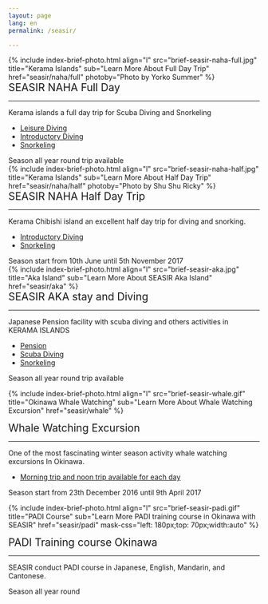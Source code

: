 ```yaml
---
layout: page
lang: en
permalink: /seasir/

---
```

<style type="text/css">
.brief-text-title {
    font-size: 1.5em;
    left: 0 !important;
}
</style>
<!--- NAHA FULL ((( -->
<div class="brief-container">
{% include index-brief-photo.html align="l" src="brief-seasir-naha-full.jpg" title="Kerama Islands" sub="Learn More About Full Day Trip" href="seasir/naha/full" photoby="Photo by Yorko Summer" %}
  <div class="brief-text brief-r">
    <div class="brief-text-title">SEASIR NAHA Full Day</div>
    <hr>
    <div class="brief-text-body">
<p>
Kerama islands a full day trip for Scuba Diving and Snorkeling
</p>
<ul>
    <li><a href="{{site.baseurl}}/seasir/naha/full/#leisure">Leisure Diving</a></li>
    <li><a href="{{site.baseurl}}/seasir/naha/full/#intro">Introductory Diving</a></li>
    <li><a href="{{site.baseurl}}/seasir/naha/full/#snorkeling">Snorkeling</a></li>
</ul>
<div class="brief-text-season">
   Season all year round trip available
</div>
    </div>
  </div>
</div>
<!--- NAHA FULL ))) -->

<!--- NAHA HALF ((( -->
<div class="brief-container">
{% include index-brief-photo.html align="l" src="brief-seasir-naha-half.jpg" title="Kerama Islands" sub="Learn More About Half Day Trip" href="seasir/naha/half" photoby="Photo by Shu Shu Ricky" %}
  <div class="brief-text brief-r">
    <div class="brief-text-title">SEASIR NAHA Half Day Trip</div>
    <hr>
    <div class="brief-text-body">
<p>
Kerama Chibishi island an excellent half day trip for diving and snorking.
</p>
<ul>
    <li><a href="{{site.baseurl}}/seasir/naha/half/#intro">Introductory Diving</a></li>
    <li><a href="{{site.baseurl}}/seasir/naha/half/#snorkling">Snorkeling</a></li>
</ul>
<div class="brief-text-season">
   Season start from 10th June until 5th November 2017
</div>
    </div>
  </div>
</div>
<!--- NAHA HALF ))) -->

<!--- AKA ((( -->
<div class="brief-container">
{% include index-brief-photo.html align="l" src="brief-seasir-aka.jpg" title="Aka Island" sub="Learn More About SEASIR Aka Island" href="seasir/aka" %}
  <div class="brief-text brief-r">
    <div class="brief-text-title">SEASIR AKA stay and Diving</div>
    <hr>
    <div class="brief-text-body">
<p>
Japanese Pension facility with scuba diving and others activities in KERAMA ISLANDS</p>
<ul>
    <li><a href="{{site.baseurl}}/seasir/aka/#pension">Pension</a></li>
    <li><a href="{{site.baseurl}}/seasir/aka/#leisure">Scuba Diving</a></li>
    <li><a href="{{site.baseurl}}/seasir/aka/#i-s">Snorkeling</a></li>
</ul>
<div class="brief-text-season">
   Season all year round trip available
</div>
    </div>
  </div>
</div>
<!--- AKA ))) -->

<!--- Whale ((( -->
<div class="brief-container">

{% include index-brief-photo.html align="l" src="brief-seasir-whale.gif" title="Okinawa Whale Watching" sub="Learn More About Whale Watching Excursion" href="seasir/whale" %}
  <div class="brief-text brief-r">
    <div class="brief-text-title">Whale Watching Excursion</div>
    <hr>
    <div class="brief-text-body">
<p>
One of the most fascinating winter season activity whale watching excursions In Okinawa.</p>
<ul>
    <li><a href="">Morning trip and noon trip available for each day</a></li>
</ul>
<div class="brief-text-season">
   Season start from 23th December 2016 until 9th April 2017
</div>
    </div>
  </div>
</div>
<!--- Whale ))) -->

<!--- PADI ((( -->
<div class="brief-container">

{% include index-brief-photo.html align="l" src="brief-seasir-padi.gif" title="PADI Course" sub="Learn More PADI training course in Okinawa with SEASIR" href="seasir/padi" mask-css="left: 180px;top: 70px;width:auto" %}
  <div class="brief-text brief-r">
    <div class="brief-text-title">PADI Training course Okinawa</div>
    <hr>
    <div class="brief-text-body">
<p>
SEASIR conduct PADI course in Japanese, English, Mandarin, and Cantonese.
</p>
<div class="brief-text-season">
Season all year round
</div>
    </div>
  </div>
</div>
<!--- PADI ))) -->
<br />
